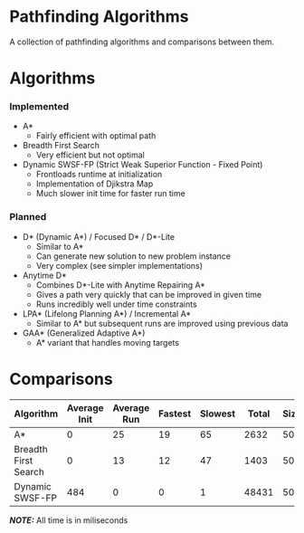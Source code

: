 # Pathfinding Algorithms
A collection of pathfinding algorithms and comparisons between them.

# Algorithms
### Implemented
  - A*
    - Fairly efficient with optimal path
  - Breadth First Search
    - Very efficient but not optimal
  - Dynamic SWSF-FP (Strict Weak Superior Function - Fixed Point)
    - Frontloads runtime at initialization
    - Implementation of Djikstra Map
    - Much slower init time for faster run time

### Planned
   - D* (Dynamic A*) / Focused D* / D*-Lite
     - Similar to A*
     - Can generate new solution to new problem instance
     - Very complex (see simpler implementations)
   - Anytime D*
     - Combines D*-Lite with Anytime Repairing A*
     - Gives a path very quickly that can be improved in given time
     - Runs incredibly well under time constraints
   - LPA* (Lifelong Planning A*) / Incremental A*
     - Similar to A* but subsequent runs are improved using previous data
   - GAA* (Generalized Adaptive A*)
     - A* variant that handles moving targets

# Comparisons

|           Algorithm|    Average Init|     Average Run|         Fastest|         Slowest|           Total|            Size|        Attempts|       Successes|
|--------------------|----------------|----------------|----------------|----------------|----------------|----------------|----------------|----------------|
|                  A*|               0|              25|              19|              65|            2632|             500|             100|              86|
|Breadth First Search|               0|              13|              12|              47|            1403|             500|             100|              86|
|     Dynamic SWSF-FP|             484|               0|               0|               1|           48431|             500|             100|              86|

**_NOTE:_**  All time is in miliseconds
